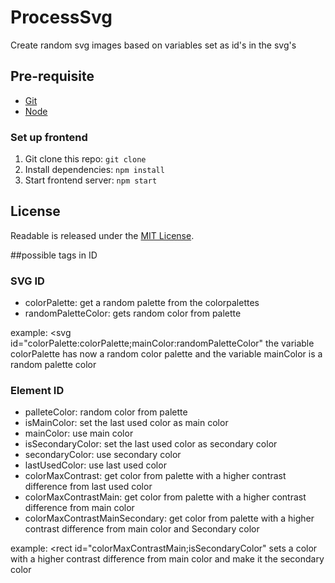 # ProcessSvg
Create random svg images based on variables set as id's in the svg's

## Pre-requisite
- [Git](https://git-scm.com)
- [Node](https://nodejs.org)

### Set up frontend
1. Git clone this repo: `git clone`
1. Install dependencies: `npm install` 
1. Start frontend server: `npm start`

## License
Readable is released under the [MIT License](https://opensource.org/licenses/MIT).

##possible tags in ID 
### SVG ID
- colorPalette: get a random palette from the colorpalettes
- randomPaletteColor: gets random color from palette

example:  <svg id="colorPalette:colorPalette;mainColor:randomPaletteColor"
the variable colorPalette has now a random color palette and the variable mainColor is a random palette color

### Element ID
- palleteColor: random color from palette
- isMainColor: set the last used color as main color
- mainColor: use main color
- isSecondaryColor:  set the last used color as secondary color
- secondaryColor: use secondary color
- lastUsedColor: use last used color
- colorMaxContrast: get color from palette with a higher contrast difference from last used color
- colorMaxContrastMain:  get color from palette with a higher contrast difference from main color
- colorMaxContrastMainSecondary: get color from palette with a higher contrast difference from main color and Secondary color

example: <rect id="colorMaxContrastMain;isSecondaryColor" 
sets a color with a higher contrast difference from main color and make it the secondary color